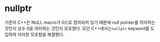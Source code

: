 # nullptr

기존의 C++은 NULL macro가 0으로 정의되어 있기 때문에 null pointer를 의미하는 것인지 상수 0을 의미하는 것인지 모호했다. 모던 C++에서는`nullptr` keyword를 도입하여 이러한 모호함을 해결했다.

